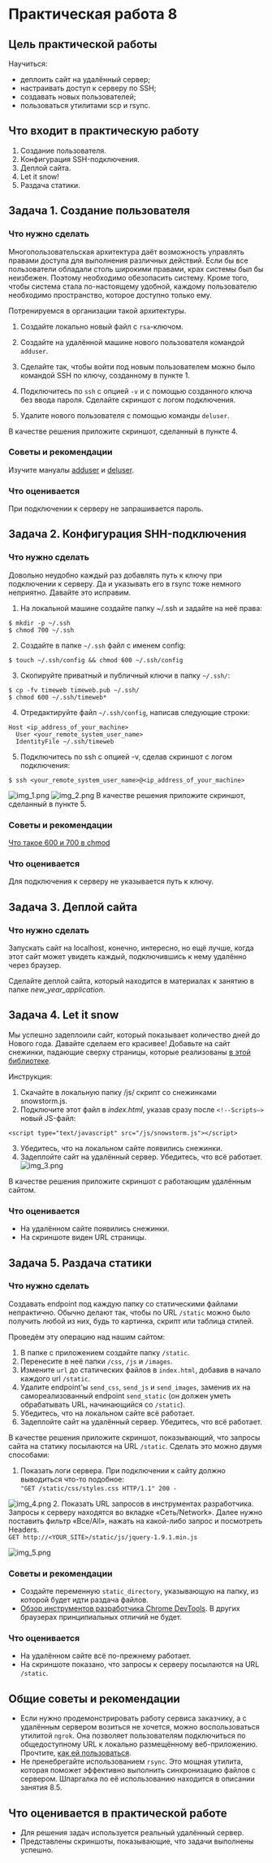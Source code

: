 # Практическая работа 8
## Цель практической работы
Научиться:
* деплоить сайт на удалённый сервер;
* настраивать доступ к серверу по SSH;
* создавать новых пользователей;
* пользоваться утилитами scp и rsync.


## Что входит в практическую работу
1. Создание пользователя.
2. Конфигурация SSH-подключения.
3. Деплой сайта.
4. Let it snow!
5. Раздача статики.


## Задача 1. Создание пользователя
### Что нужно сделать
Многопользовательская архитектура даёт возможность управлять правами доступа для выполнения различных действий. Если бы все пользователи обладали столь широкими правами, крах системы был бы неизбежен. Поэтому необходимо обезопасить систему. Кроме того, чтобы система стала по-настоящему удобной, каждому пользователю необходимо пространство, которое доступно только ему.

Потренируемся в организации такой архитектуры.

1. Создайте локально новый файл с `rsa`-ключом.
2. Создайте на удалённой машине нового пользователя командой `adduser`.
3. Сделайте так, чтобы войти под новым пользователем можно было командой SSH по ключу, созданному в пункте 1.
4. Подключитесь по `ssh` с опцией `-v` и с помощью созданного ключа без ввода пароля. Сделайте скриншот с логом подключения.


5. Удалите нового пользователя с помощью команды `deluser`.

В качестве решения приложите скриншот, сделанный в пункте 4.

### Советы и рекомендации
Изучите мануалы [adduser](https://www.opennet.ru/man.shtml?topic=adduser&category=8&russian=0) и 
[deluser](https://www.opennet.ru/cgi-bin/opennet/man.cgi?topic=deluser&category=8).

### Что оценивается
При подключении к серверу не запрашивается пароль.

## Задача 2. Конфигурация SHH-подключения
### Что нужно сделать
Довольно неудобно каждый раз добавлять путь к ключу при подключении к серверу. 
Да и указывать его в rsync тоже немного неприятно.
Давайте это исправим.
1. На локальной машине создайте папку ~/.ssh и задайте на неё права:<br>
```shell
$ mkdir -p ~/.ssh
$ chmod 700 ~/.ssh
```
2. Создайте в папке `~/.ssh` файл с именем config:
```shell
$ touch ~/.ssh/config && chmod 600 ~/.ssh/config
```
3. Скопируйте приватный и публичный ключи в папку `~/.ssh/`:
```shell
$ cp -fv timeweb timeweb.pub ~/.ssh/
$ chmod 600 ~/.ssh/timeweb*
```
4. Отредактируйте файл `~/.ssh/config`, написав следующие строки:
```
Host <ip_address_of_your_machine>
  User <your_remote_system_user_name>
  IdentityFile ~/.ssh/timeweb
  ```
5. Подключитесь по ssh с опцией -v, сделав скриншот с логом подключения:
```shell
$ ssh <your_remote_system_user_name>@<ip_address_of_your_machine>
```
![img_1.png](img_1.png)
![img_2.png](img_2.png)
В качестве решения приложите скриншот, сделанный в пункте 5.

### Советы и рекомендации
[Что такое 600 и 700 в chmod](https://www.opennet.ru/man.shtml?category=1&topic=chmod)

### Что оценивается
Для подключения к серверу не указывается путь к ключу.

## Задача 3. Деплой сайта
### Что нужно сделать
Запускать сайт на localhost, конечно, интересно, но ещё лучше, когда этот сайт может увидеть каждый, подключившись к нему удалённо через браузер.

Сделайте деплой сайта, который находится в материалах к занятию в папке *new_year_application*.

## Задача 4. Let it snow
Мы успешно задеплоили сайт, который показывает количество дней до Нового года. 
Давайте сделаем его красивее!
Добавьте на сайт снежинки, падающие сверху страницы, которые реализованы 
[в этой библиотеке](https://github.com/scottschiller/snowstorm/).

Инструкция:
1. Скачайте в локальную папку /js/ скрипт со снежинками snowstorm.js.
2. Подключите этот файл в *index.html*, указав сразу после `<!--Scripts–>` новый JS-файл:
```shell
<script type="text/javascript" src="/js/snowstorm.js"></script>
```
3. Убедитесь, что на локальном сайте появились снежинки.
4. Задеплойте сайт на удалённый сервер. Убедитесь, что всё работает.
![img_3.png](img_3.png)

В качестве решения приложите скриншот с работающим удалённым сайтом.
### Что оценивается
* На удалённом сайте появились снежинки.
* На скриншоте виден URL страницы.

## Задача 5. Раздача статики
### Что нужно сделать
Создавать endpoint под каждую папку со статическими файлами непрактично. Обычно делают так, чтобы по URL `/static` можно было получить любой из них, будь то картинка, 
скрипт или таблица стилей.

Проведём эту операцию над нашим сайтом:

1. В папке с приложением создайте папку `/static`.
2. Перенесите в неё папки `/css`, `/js` и `/images`.
3. Измените `url` до статических файлов в `index.html`, добавив в начало каждого url `/static`.
4. Удалите endpoint'ы `send_css`, `send_js` и `send_images`, заменив их на самореализованный endpoint `send_static` (он должен уметь обрабатывать URL, начинающийся со `/static`).
5. Убедитесь, что на локальном сайте всё работает.
6. Задеплойте сайт на удалённый сервер. Убедитесь, что всё работает.


В качестве решения приложите скриншот, показывающий, что запросы сайта на статику посылаются на URL `/static`. Сделать это можно двумя способами:


1. Показать логи сервера. При подключении к сайту должно выводиться что-то подобное:<br>`"GET /static/css/styles.css HTTP/1.1" 200 -`

![img_4.png](img_4.png)
2. Показать URL запросов в инструментах разработчика. Запросы к серверу находятся во вкладке «Сеть/Network». Далее нужно поставить фильтр «Все/All», нажать на какой-либо запрос и посмотреть Headers.<br>`GET http://<YOUR_SITE>/static/js/jquery-1.9.1.min.js`

![img_5.png](img_5.png)

### Советы и рекомендации
* Создайте переменную `static_directory`, указывающую на папку, из которой будет идти раздача файлов.
* [Обзор инструментов разработчика Chrome DevTools](https://habr.com/ru/company/simbirsoft/blog/337116/). В других браузерах принципиальных отличий не будет.


### Что оценивается
* На удалённом сайте всё по-прежнему работает.
* На скриншоте показано, что запросы к серверу посылаются на URL `/static`.


## Общие советы и рекомендации
* Если нужно продемонстрировать работу сервиса заказчику, а с удалённым сервером возиться не хочется, можно воспользоваться утилитой `ngrok`. Она позволяет пользователям подключиться по общедоступному URL к локально размещённому веб-приложению. Прочтите, [как ей пользоваться](https://highload.today/ngrok-localtunnel/).
* Не пренебрегайте использованием `rsync`. Это мощная утилита, которая поможет эффективно выполнить синхронизацию файлов с сервером. Шпаргалка по её использованию находится в описании занятия 8.5.


## Что оценивается в практической работе
* Для решения задач используется реальный удалённый сервер.
* Представлены скриншоты, показывающие, что задачи выполнены успешно.
